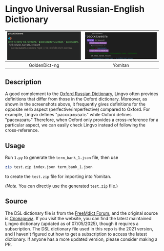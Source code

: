 # Lingvo Universal Russian-English Dictionary

| ![MDict](./static/goldendict-ng.png) | ![Yomitan](./static/yomitan.png) |
| :----------------------------------: | :------------------------------: |
|            GoldenDict-ng             |             Yomitan              |

## Description

A good complement to the
[Oxford Russian Dictionary](https://github.com/yuukibarns/Oxford-Russian-4th),
Lingvo often provides definitions that differ from those in the Oxford
dictionary. Moreover, as shown in the screenshots above, it frequently gives
definitions for the opposite verb aspect (perfective/imperfective) compared to
Oxford. For example, Lingvo defines "рассказывать" while Oxford defines
"рассказать" Therefore, when Oxford only provides a cross-reference for a
particular aspect, we can easily check Lingvo instead of following the
cross-reference.

## Usage

Run `1.py` to generate the `term_bank_1.json` file, then use

```sh
zip test.zip index.json term_bank_1.json
```

to create the `test.zip` file for importing into Yomitan.

(_Note._ You can directly use the generated `test.zip` file.)

## Source

The DSL dictionary file is from the
[FreeMdict Forum](https://forum.freemdict.com/t/topic/12213/2), and the original
source is [Словариум](https://dic.1963.ru/560). If you visit the website, you
can find the latest maintained Lingvo dictionary (updated as of 07/05/2025),
though it requires a subscription. The DSL dictionary file used in this repo is
the 2021 version, and I haven't figured out how to get a subscription to access
the latest dictionary. If anyone has a more updated version, please consider
making a PR.
